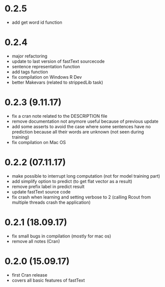 # 0.2.5

  * add get word id function

# 0.2.4

  * major refactoring
  * update to last version of fastText sourcecode
  * sentence representation function
  * add tags function
  * fix compilation on Windows R Dev
  * better Makevars (related to strippedLib task)

# 0.2.3 (9.11.17)

  * fix a cran note related to the DESCRIPTION file
  * remove documentation not anymore useful because of previous update
  * add some asserts to avoid the case where some sentences have no prediction because all their words are unknown (not seen during training)
  * fix compilation on Mac OS

# 0.2.2 (07.11.17)

  * make possible to interrupt long computation (not for model training part)
  * add simplify option to predict (to get flat vector as a result)
  * remove prefix label in predict result
  * update fastText source code
  * fix crash when learning and setting verbose to 2 (calling Rcout from multiple threads crash the application)

# 0.2.1 (18.09.17)

  * fix small bugs in compilation (mostly for mac os)
  * remove all notes (Cran)

# 0.2.0 (15.09.17)

  * first Cran release
  * covers all basic features of fastText
